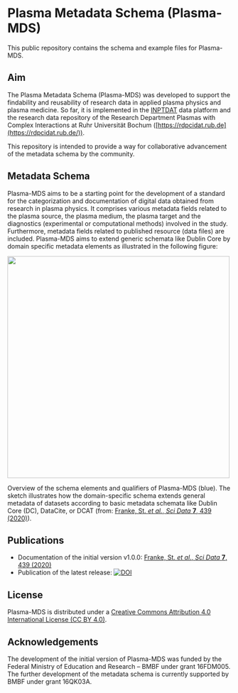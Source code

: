 # Plasma Metadata Schema (Plasma-MDS)
This public repository contains the schema and example files for Plasma-MDS.

## Aim

The Plasma Metadata Schema (Plasma-MDS) was developed to support the findability and reusability of research data in applied plasma physics and plasma medicine. So far, it is implemented in the [INPTDAT](https://www.inptdat.de/) data platform and the research data repository of the Research Department Plasmas with Complex Interactions at Ruhr Universität Bochum ([https://rdpcidat.rub.de](https://rdpcidat.rub.de/)).

This repository is intended to provide a way for collaborative advancement of the metadata schema by the community.

## Metadata Schema

Plasma-MDS aims to be a starting point for the development of a standard for the categorization and documentation of digital data obtained from research in plasma physics. It comprises various metadata fields related to the plasma source, the plasma medium, the plasma target and the diagnostics (experimental or computational methods) involved in the study. Furthermore, metadata fields related to published resource (data files) are included. Plasma-MDS aims to extend generic schemata like Dublin Core by domain specific metadata elements as illustrated in the following figure:

<img src="https://media.springernature.com/full/springer-static/image/art%3A10.1038%2Fs41597-020-00771-0/MediaObjects/41597_2020_771_Fig1_HTML.png" width="500">

Overview of the schema elements and qualifiers of Plasma-MDS (blue). The sketch illustrates how the domain-specific schema extends general metadata of datasets according to basic metadata schemata like Dublin Core (DC), DataCite, or DCAT (from: [Franke, St. *et al.*, *Sci Data* **7**, 439 (2020)](https://rdcu.be/ccqQx)).

## Publications

* Documentation of the initial version v1.0.0: [Franke, St. *et al.*, *Sci Data* **7**, 439 (2020)](https://rdcu.be/ccqQx)
* Publication of the latest release: [![DOI](https://zenodo.org/badge/326775660.svg)](https://zenodo.org/badge/latestdoi/326775660)

## License

Plasma-MDS is distributed under a [Creative Commons Attribution 4.0 International License (CC BY 4.0)](https://creativecommons.org/licenses/by/4.0/).

## Acknowledgements

The development of the initial version of Plasma-MDS was funded by the Federal Ministry of Education and Research – BMBF under grant 16FDM005. The further development of the metadata schema is currently supported by BMBF under grant 16QK03A. 
